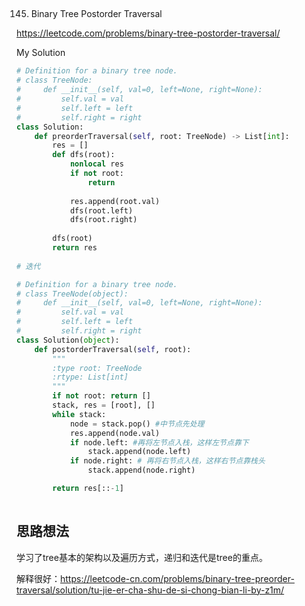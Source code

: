 ## 
145. Binary Tree Postorder Traversal

https://leetcode.com/problems/binary-tree-postorder-traversal/

My Solution

```python
# Definition for a binary tree node.
# class TreeNode:
#     def __init__(self, val=0, left=None, right=None):
#         self.val = val
#         self.left = left
#         self.right = right
class Solution:
    def preorderTraversal(self, root: TreeNode) -> List[int]:
        res = []
        def dfs(root):
            nonlocal res
            if not root:
                return
            
            res.append(root.val)
            dfs(root.left)
            dfs(root.right)
        
        dfs(root)
        return res
        
# 迭代

# Definition for a binary tree node.
# class TreeNode(object):
#     def __init__(self, val=0, left=None, right=None):
#         self.val = val
#         self.left = left
#         self.right = right
class Solution(object):
    def postorderTraversal(self, root):
        """
        :type root: TreeNode
        :rtype: List[int]
        """
        if not root: return []
        stack, res = [root], []
        while stack:
            node = stack.pop() #中节点先处理
            res.append(node.val)
            if node.left: #再将左节点入栈，这样左节点靠下
                stack.append(node.left)
            if node.right: # 再将右节点入栈，这样右节点靠栈头
                stack.append(node.right)

        return res[::-1]
                
```

## 思路想法
学习了tree基本的架构以及遍历方式，递归和迭代是tree的重点。

解释很好：https://leetcode-cn.com/problems/binary-tree-preorder-traversal/solution/tu-jie-er-cha-shu-de-si-chong-bian-li-by-z1m/

